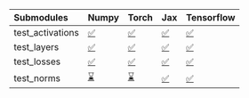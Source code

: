 | Submodules       | Numpy                                                                                                                           | Torch                                                                                                                           | Jax                                                                                                                             | Tensorflow                                                                                                                      |
|:-----------------|:--------------------------------------------------------------------------------------------------------------------------------|:--------------------------------------------------------------------------------------------------------------------------------|:--------------------------------------------------------------------------------------------------------------------------------|:--------------------------------------------------------------------------------------------------------------------------------|
| test_activations | <a href="https://github.com/unifyai/ivy/runs/7911487026?check_suite_focus=true" rel="noopener noreferrer" target="_blank">✅</a> | <a href="https://github.com/unifyai/ivy/runs/7911487210?check_suite_focus=true" rel="noopener noreferrer" target="_blank">✅</a> | <a href="https://github.com/unifyai/ivy/runs/7911487405?check_suite_focus=true" rel="noopener noreferrer" target="_blank">✅</a> | <a href="https://github.com/unifyai/ivy/runs/7911487578?check_suite_focus=true" rel="noopener noreferrer" target="_blank">✅</a> |
| test_layers      | <a href="https://github.com/unifyai/ivy/runs/7911487082?check_suite_focus=true" rel="noopener noreferrer" target="_blank">✅</a> | <a href="https://github.com/unifyai/ivy/runs/7911487268?check_suite_focus=true" rel="noopener noreferrer" target="_blank">✅</a> | <a href="https://github.com/unifyai/ivy/runs/7911487443?check_suite_focus=true" rel="noopener noreferrer" target="_blank">✅</a> | <a href="https://github.com/unifyai/ivy/runs/7911487613?check_suite_focus=true" rel="noopener noreferrer" target="_blank">✅</a> |
| test_losses      | <a href="https://github.com/unifyai/ivy/runs/7911487129?check_suite_focus=true" rel="noopener noreferrer" target="_blank">✅</a> | <a href="https://github.com/unifyai/ivy/runs/7911487316?check_suite_focus=true" rel="noopener noreferrer" target="_blank">✅</a> | <a href="https://github.com/unifyai/ivy/runs/7911487483?check_suite_focus=true" rel="noopener noreferrer" target="_blank">✅</a> | <a href="https://github.com/unifyai/ivy/runs/7911487652?check_suite_focus=true" rel="noopener noreferrer" target="_blank">✅</a> |
| test_norms       | <a href="https://github.com/unifyai/ivy/runs/7911487174?check_suite_focus=true" rel="noopener noreferrer" target="_blank">⌛</a> | <a href="https://github.com/unifyai/ivy/runs/7911487361?check_suite_focus=true" rel="noopener noreferrer" target="_blank">⌛</a> | <a href="https://github.com/unifyai/ivy/runs/7911487515?check_suite_focus=true" rel="noopener noreferrer" target="_blank">✅</a> | <a href="https://github.com/unifyai/ivy/runs/7911487694?check_suite_focus=true" rel="noopener noreferrer" target="_blank">✅</a> |